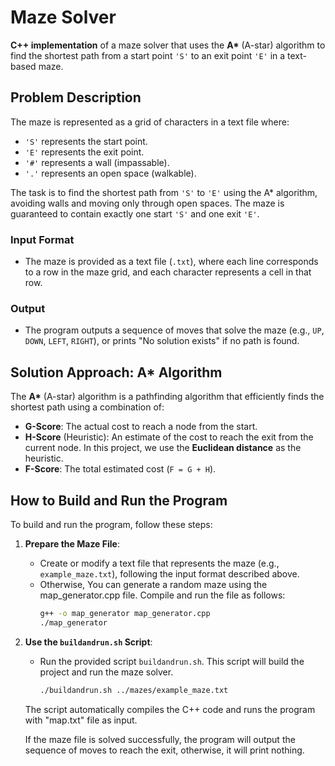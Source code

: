 # Maze Solver

**C++ implementation** of a maze solver that uses the **A\*** (A-star) algorithm to find the shortest path from a start point `'S'` to an exit point `'E'` in a text-based maze.

## Problem Description

The maze is represented as a grid of characters in a text file where:
- `'S'` represents the start point.
- `'E'` represents the exit point.
- `'#'` represents a wall (impassable).
- `'.'` represents an open space (walkable).

The task is to find the shortest path from `'S'` to `'E'` using the A\* algorithm, avoiding walls and moving only through open spaces. The maze is guaranteed to contain exactly one start `'S'` and one exit `'E'`.

### Input Format
- The maze is provided as a text file (`.txt`), where each line corresponds to a row in the maze grid, and each character represents a cell in that row.

### Output
- The program outputs a sequence of moves that solve the maze (e.g., `UP`, `DOWN`, `LEFT`, `RIGHT`), or prints "No solution exists" if no path is found.

## Solution Approach: A\* Algorithm

The **A\*** (A-star) algorithm is a pathfinding algorithm that efficiently finds the shortest path using a combination of:
- **G-Score**: The actual cost to reach a node from the start.
- **H-Score** (Heuristic): An estimate of the cost to reach the exit from the current node. In this project, we use the **Euclidean distance** as the heuristic.
- **F-Score**: The total estimated cost (`F = G + H`).

 ## How to Build and Run the Program

To build and run the program, follow these steps:

1. **Prepare the Maze File**:
   - Create or modify a text file that represents the maze (e.g., `example_maze.txt`), following the input format described above.
   - Otherwise, You can generate a random maze using the map_generator.cpp file. Compile and run the file as follows:
      ```bash
      g++ -o map_generator map_generator.cpp
      ./map_generator
      ```

2. **Use the `buildandrun.sh` Script**:
   - Run the provided script `buildandrun.sh`. This script will build the project and run the maze solver.
     ```bash
     ./buildandrun.sh ../mazes/example_maze.txt
     ```

   The script automatically compiles the C++ code and runs the program with "map.txt" file as input.

   If the maze file is solved successfully, the program will output the sequence of moves to reach the exit, otherwise, it will print nothing.

